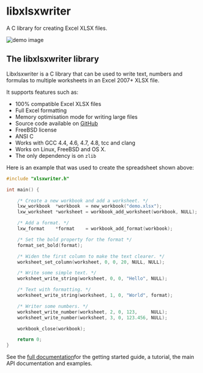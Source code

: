 # libxlsxwriter


A C library for creating Excel XLSX files.


![demo image](http://libxlsxwriter.github.io/demo.png)


## The libxlsxwriter library

Libxlsxwriter is a C library that can be used to write text, numbers and formulas to multiple worksheets in an Excel 2007+ XLSX file.

It supports features such as:

- 100% compatible Excel XLSX files
- Full Excel formatting
- Memory optimisation mode for writing large files
- Source code available on [GitHub](https://github.com/jmcnamara/libxlsxwriter)
- FreeBSD license
- ANSI C
- Works with GCC 4.4, 4.6, 4.7, 4.8, tcc and clang
- Works on Linux, FreeBSD and OS X.
- The only dependency is on `zlib`


Here is an example that was used to create the spreadsheet shown above:


```C
#include "xlsxwriter.h"

int main() {

    /* Create a new workbook and add a worksheet. */
    lxw_workbook  *workbook  = new_workbook("demo.xlsx");
    lxw_worksheet *worksheet = workbook_add_worksheet(workbook, NULL);

    /* Add a format. */
    lxw_format    *format    = workbook_add_format(workbook);

    /* Set the bold property for the format */
    format_set_bold(format);

    /* Widen the first column to make the text clearer. */
    worksheet_set_column(worksheet, 0, 0, 20, NULL, NULL);

    /* Write some simple text. */
    worksheet_write_string(worksheet, 0, 0, "Hello", NULL);

    /* Text with formatting. */
    worksheet_write_string(worksheet, 1, 0, "World", format);

    /* Writer some numbers. */
    worksheet_write_number(worksheet, 2, 0, 123,     NULL);
    worksheet_write_number(worksheet, 3, 0, 123.456, NULL);

    workbook_close(workbook);

    return 0;
}

```



See the [full documentation](http://libxlsxwriter.github.io)for the getting started guide, a tutorial, the main API documentation and examples.
